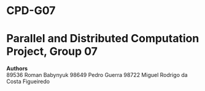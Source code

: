 # CPD-G07
# Parallel and Distributed Computation Project, Group 07


**Authors** <br/>
  89536	Roman Babynyuk
  98649	Pedro Guerra
  98722	Miguel Rodrigo da Costa Figueiredo
